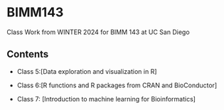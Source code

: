 # BIMM143
Class Work from WINTER 2024 for BIMM 143 at UC San Diego  

## Contents 
- Class 5:[Data exploration and visualization in R]


- Class 6:[R functions and R packages from CRAN and BioConductor]



- Class 7: [Introduction to machine learning for Bioinformatics]
